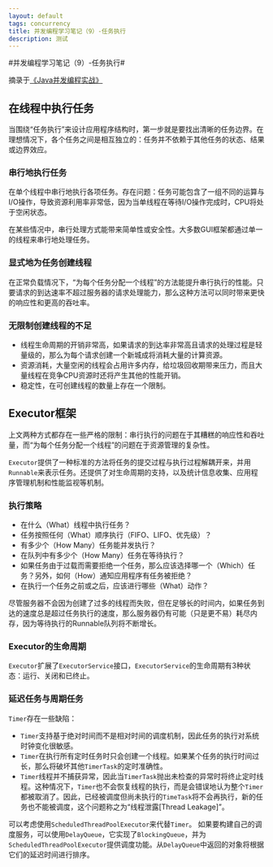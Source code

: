 ```yaml
---
layout: default
tags: concurrency
title: 并发编程学习笔记（9）-任务执行
description: 测试
---
```


#并发编程学习笔记（9）-任务执行#

摘录于[《Java并发编程实战》](http://book.douban.com/subject/10484692/)

## 在线程中执行任务 ##

当围绕“任务执行”来设计应用程序结构时，第一步就是要找出清晰的任务边界。在理想情况下，各个任务之间是相互独立的：任务并不依赖于其他任务的状态、结果或边界效应。

### 串行地执行任务 ###

在单个线程中串行地执行各项任务。存在问题：任务可能包含了一组不同的运算与I/O操作，导致资源利用率非常低，因为当单线程在等待I/O操作完成时，CPU将处于空闲状态。

在某些情况中，串行处理方式能带来简单性或安全性。大多数GUI框架都通过单一的线程来串行地处理任务。<!--more-->

### 显式地为任务创建线程 ###

在正常负载情况下，“为每个任务分配一个线程”的方法能提升串行执行的性能。只要请求的到达速率不超过服务器的请求处理能力，那么这种方法可以同时带来更快的响应性和更高的吞吐率。

### 无限制创建线程的不足 ###

* 线程生命周期的开销非常高，如果请求的到达率非常高且请求的处理过程是轻量级的，那么为每个请求创建一个新城成将消耗大量的计算资源。
* 资源消耗，大量空闲的线程会占用许多内存，给垃圾回收期带来压力，而且大量线程在竞争CPU资源时还将产生其他的性能开销。
* 稳定性，在可创建线程的数量上存在一个限制。

## Executor框架 ##

上文两种方式都存在一些严格的限制：串行执行的问题在于其糟糕的响应性和吞吐量，而“为每个任务分配一个线程”的问题在于资源管理的复杂性。

`Executor`提供了一种标准的方法将任务的提交过程与执行过程解耦开来，并用`Runnable`来表示任务。还提供了对生命周期的支持，以及统计信息收集、应用程序管理机制和性能监视等机制。

### 执行策略 ###
* 在什么（What）线程中执行任务？
* 任务按照任何（What）顺序执行（FIFO、LIFO、优先级）？
* 有多少个（How Many）任务能并发执行？
* 在队列中有多少个（How Many）任务在等待执行？
* 如果任务由于过载而需要拒绝一个任务，那么应该选择哪一个（Which）任务？另外，如何（How）通知应用程序有任务被拒绝？
* 在执行一个任务之前或之后，应该进行哪些（What）动作？

尽管服务器不会因为创建了过多的线程而失败，但在足够长的时间内，如果任务到达的速度总是超过任务执行的速度，那么服务器仍有可能（只是更不易）耗尽内存，因为等待执行的Runnable队列将不断增长。

### Executor的生命周期 ###

`Executor`扩展了`ExecutorService`接口，`ExecutorService`的生命周期有3种状态：运行、关闭和已终止。

### 延迟任务与周期任务 ###

`Timer`存在一些缺陷：
* `Timer`支持基于绝对时间而不是相对时间的调度机制，因此任务的执行对系统时钟变化很敏感。
* `Timer`在执行所有定时任务时只会创建一个线程。如果某个任务的执行时间过长，那么将破坏其他`TimerTask`的定时准确性。
* `Timer`线程并不捕获异常，因此当`TimerTask`抛出未检查的异常时将终止定时线程。这种情况下，`Timer`也不会恢复线程的执行，而是会错误地认为整个`Timer`都被取消了。因此，已经被调度但尚未执行的`TimeTask`将不会再执行，新的任务也不能被调度，这个问题称之为“线程泄露[Thread Leakage]”。

可以考虑使用`ScheduledThreadPoolExecutor`来代替`Timer`。
如果要构建自己的调度服务，可以使用`DelayQueue`，它实现了`BlockingQueue`，并为`ScheduledThreadPoolExecutor`提供调度功能。从`DelayQueue`中返回的对象将根据它们的延迟时间进行排序。
